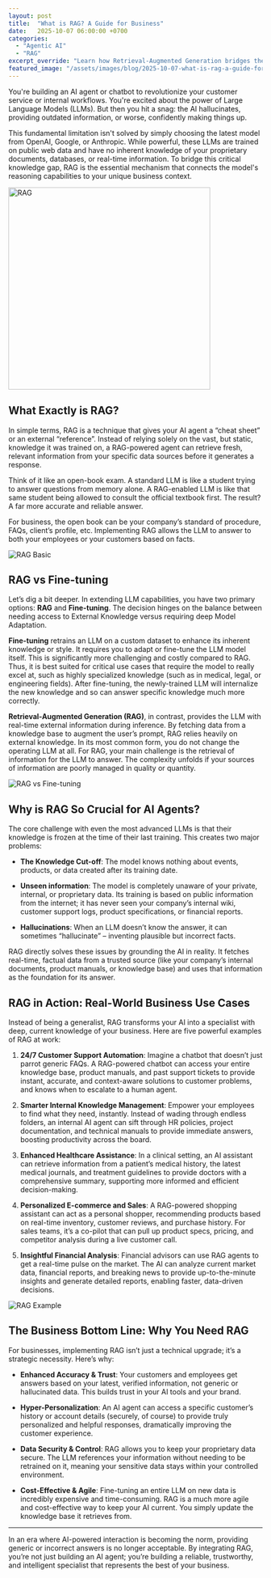 ```yaml
---
layout: post
title:  "What is RAG? A Guide for Business"
date:   2025-10-07 06:00:00 +0700
categories:
  - "Agentic AI"
  - "RAG"
excerpt_override: "Learn how Retrieval-Augmented Generation bridges the critical knowledge gap for Large Language Models."
featured_image: "/assets/images/blog/2025-10-07-what-is-rag-a-guide-for-business/RAG.PNG"
---
```


You're building an AI agent or chatbot to revolutionize your customer service or internal workflows. You're excited about the power of Large Language Models (LLMs). But then you hit a snag: the AI hallucinates, providing outdated information, or worse, confidently making things up.

This fundamental limitation isn't solved by simply choosing the latest model from OpenAI, Google, or Anthropic. While powerful, these LLMs are trained on public web data and have no inherent knowledge of your proprietary documents, databases, or real-time information. To bridge this critical knowledge gap, RAG is the essential mechanism that connects the model's reasoning capabilities to your unique business context.

<img src="/assets/images/blog/2025-10-07-what-is-rag-a-guide-for-business/RAG.PNG" alt="RAG" width="400px">

## What Exactly is RAG?
In simple terms, RAG is a technique that gives your AI agent a “cheat sheet” or an external “reference”. Instead of relying solely on the vast, but static, knowledge it was trained on, a RAG-powered agent can retrieve fresh, relevant information from your specific data sources before it generates a response.

Think of it like an open-book exam. A standard LLM is like a student trying to answer questions from memory alone. A RAG-enabled LLM is like that same student being allowed to consult the official textbook first. The result? A far more accurate and reliable answer.

For business, the open book can be your company’s standard of procedure, FAQs, client’s profile, etc. Implementing RAG allows the LLM to answer to both your employees or your customers based on facts.

![RAG Basic](/assets/images/blog/2025-10-07-what-is-rag-a-guide-for-business/rag-process-1.jpg)

## RAG vs Fine-tuning

Let’s dig a bit deeper. In extending LLM capabilities, you have two primary options: **RAG** and **Fine-tuning**. The decision hinges on the balance between needing access to External Knowledge versus requiring deep Model Adaptation.

**Fine-tuning** retrains an LLM on a custom dataset to enhance its inherent knowledge or style. It requires you to adapt or fine-tune the LLM model itself. This is significantly more challenging and costly compared to RAG. Thus, it is best suited for critical use cases that require the model to really excel at, such as highly specialized knowledge (such as in medical, legal, or engineering fields). After fine-tuning, the newly-trained LLM will internalize the new knowledge and so can answer specific knowledge much more correctly.

**Retrieval-Augmented Generation (RAG)**, in contrast, provides the LLM with real-time external information during inference. By fetching data from a knowledge base to augment the user’s prompt, RAG relies heavily on external knowledge. In its most common form, you do not change the operating LLM at all. For RAG, your main challenge is the retrieval of information for the LLM to answer. The complexity unfolds if your sources of information are poorly managed in quality or quantity.

![RAG vs Fine-tuning](/assets/images/blog/2025-10-07-what-is-rag-a-guide-for-business/rag-vs-fine-tuning.png)

## Why is RAG So Crucial for AI Agents?

The core challenge with even the most advanced LLMs is that their knowledge is frozen at the time of their last training. This creates two major problems:

- **The Knowledge Cut-off**: The model knows nothing about events, products, or data created after its training date.

- **Unseen information**: The model is completely unaware of your private, internal, or proprietary data. Its training is based on public information from the internet; it has never seen your company’s internal wiki, customer support logs, product specifications, or financial reports.

- **Hallucinations**: When an LLM doesn’t know the answer, it can sometimes “hallucinate” – inventing plausible but incorrect facts.

RAG directly solves these issues by grounding the AI in reality. It fetches real-time, factual data from a trusted source (like your company’s internal documents, product manuals, or knowledge base) and uses that information as the foundation for its answer.

## RAG in Action: Real-World Business Use Cases

Instead of being a generalist, RAG transforms your AI into a specialist with deep, current knowledge of your business. Here are five powerful examples of RAG at work:

1. **24/7 Customer Support Automation**: Imagine a chatbot that doesn’t just parrot generic FAQs. A RAG-powered chatbot can access your entire knowledge base, product manuals, and past support tickets to provide instant, accurate, and context-aware solutions to customer problems, and knows when to escalate to a human agent.

2. **Smarter Internal Knowledge Management**: Empower your employees to find what they need, instantly. Instead of wading through endless folders, an internal AI agent can sift through HR policies, project documentation, and technical manuals to provide immediate answers, boosting productivity across the board.

3. **Enhanced Healthcare Assistance**: In a clinical setting, an AI assistant can retrieve information from a patient’s medical history, the latest medical journals, and treatment guidelines to provide doctors with a comprehensive summary, supporting more informed and efficient decision-making.

4. **Personalized E-commerce and Sales**: A RAG-powered shopping assistant can act as a personal shopper, recommending products based on real-time inventory, customer reviews, and purchase history. For sales teams, it’s a co-pilot that can pull up product specs, pricing, and competitor analysis during a live customer call.

5. **Insightful Financial Analysis**: Financial advisors can use RAG agents to get a real-time pulse on the market. The AI can analyze current market data, financial reports, and breaking news to provide up-to-the-minute insights and generate detailed reports, enabling faster, data-driven decisions.

![RAG Example](/assets/images/blog/2025-10-07-what-is-rag-a-guide-for-business/rag-process-2.jpg)

## The Business Bottom Line: Why You Need RAG

For businesses, implementing RAG isn’t just a technical upgrade; it’s a strategic necessity. Here’s why:

- **Enhanced Accuracy & Trust**: Your customers and employees get answers based on your latest, verified information, not generic or hallucinated data. This builds trust in your AI tools and your brand.

- **Hyper-Personalization**: An AI agent can access a specific customer’s history or account details (securely, of course) to provide truly personalized and helpful responses, dramatically improving the customer experience.

- **Data Security & Control**: RAG allows you to keep your proprietary data secure. The LLM references your information without needing to be retrained on it, meaning your sensitive data stays within your controlled environment.

- **Cost-Effective & Agile**: Fine-tuning an entire LLM on new data is incredibly expensive and time-consuming. RAG is a much more agile and cost-effective way to keep your AI current. You simply update the knowledge base it retrieves from.

--- 

In an era where AI-powered interaction is becoming the norm, providing generic or incorrect answers is no longer acceptable. By integrating RAG, you’re not just building an AI agent; you’re building a reliable, trustworthy, and intelligent specialist that represents the best of your business.